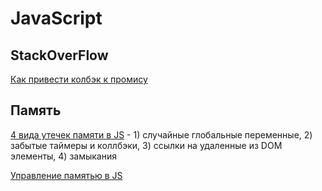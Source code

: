 # JavaScript

## StackOverFlow

[Как привести колбэк к промису](https://stackoverflow.com/questions/22519784/how-do-i-convert-an-existing-callback-api-to-promises)



## Память

[4 вида утечек памяти в JS](https://habr.com/ru/post/309318/) - 1) случайные глобальные переменные, 2) забытые таймеры и коллбэки, 3) ссылки на удаленные из DOM элементы, 4) замыкания

[Управление памятью в JS](https://developer.mozilla.org/ru/docs/Web/JavaScript/Memory_Management)

